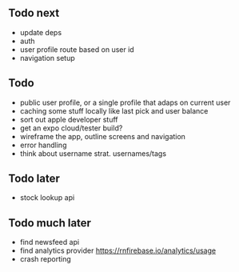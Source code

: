 ## Todo next

- update deps
- auth
- user profile route based on user id
- navigation setup

## Todo

- public user profile, or a single profile that adaps on current user
- caching some stuff locally like last pick and user balance
- sort out apple developer stuff
- get an expo cloud/tester build?
- wireframe the app, outline screens and navigation
- error handling
- think about username strat. usernames/tags

## Todo later

- stock lookup api

## Todo much later

- find newsfeed api
- find analytics provider
  https://rnfirebase.io/analytics/usage
- crash reporting
